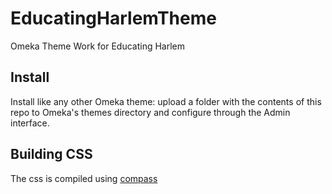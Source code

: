 # EducatingHarlemTheme
Omeka Theme Work for Educating Harlem

## Install

Install like any other Omeka theme: upload a folder with the contents of this repo to Omeka's themes directory and configure through the Admin interface. 

## Building CSS

The css is compiled using [compass](http://compass-style.org/)
